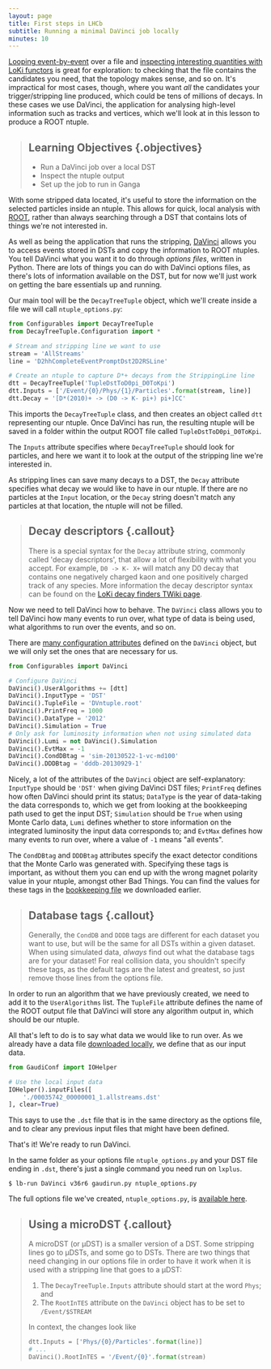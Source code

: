 ```yaml
---
layout: page
title: First steps in LHCb
subtitle: Running a minimal DaVinci job locally
minutes: 10
---
```


[Looping event-by-event](05-interactive-dst.html) over a file and [inspecting 
interesting quantities with LoKi functors](06-loki-functors.html) is great for 
exploration: to checking that the file contains the candidates you need, that 
the topology makes sense, and so on.
It's impractical for most cases, though, where you want _all_ the candidates 
your trigger/stripping line produced, which could be tens of millions of 
decays.
In these cases we use DaVinci, the application for analysing high-level 
information such as tracks and vertices, which we'll look at in this lesson to 
produce a ROOT ntuple.

> ## Learning Objectives {.objectives}
>
> * Run a DaVinci job over a local DST
> * Inspect the ntuple output
> * Set up the job to run in Ganga

With some stripped data located, it's useful to store the information on the 
selected particles inside an ntuple.
This allows for quick, local analysis with [ROOT](https://root.cern.ch/), 
rather than always searching through a DST that contains lots of things we're 
not interested in.

As well as being the application that runs the stripping, 
[DaVinci](http://lhcb-release-area.web.cern.ch/LHCb-release-area/DOC/davinci) 
allows you to access events stored in DSTs and copy the information to ROOT 
ntuples.
You tell DaVinci what you want it to do through _options files_, written in 
Python.
There are lots of things you can do with DaVinci options files, as there's lots 
of information available on the DST, but for now we'll just work on getting the 
bare essentials up and running.

Our main tool will be the `DecayTreeTuple` object, which we'll create inside a 
file we will call `ntuple_options.py`:

```python
from Configurables import DecayTreeTuple
from DecayTreeTuple.Configuration import *

# Stream and stripping line we want to use
stream = 'AllStreams'
line = 'D2hhCompleteEventPromptDst2D2RSLine'

# Create an ntuple to capture D*+ decays from the StrippingLine line
dtt = DecayTreeTuple('TupleDstToD0pi_D0ToKpi')
dtt.Inputs = ['/Event/{0}/Phys/{1}/Particles'.format(stream, line)]
dtt.Decay = '[D*(2010)+ -> (D0 -> K- pi+) pi+]CC'
```

This imports the `DecayTreeTuple` class, and then creates an object called 
`dtt` representing our ntuple.
Once DaVinci has run, the resulting ntuple will be saved in a folder within the 
output ROOT file called `TupleDstToD0pi_D0ToKpi`.

The `Inputs` attribute specifies where `DecayTreeTuple` should look for 
particles, and here we want it to look at the output of the stripping line 
we're interested in.

As stripping lines can save many decays to a DST, the `Decay` attribute 
specifies what decay we would like to have in our ntuple.
If there are no particles at the `Input` location, or the `Decay` string 
doesn't match any particles at that location, the ntuple will not be filled.

> ## Decay descriptors {.callout}
>
> There is a special syntax for the `Decay` attribute string, commonly called 
> 'decay descriptors', that allow a lot of flexibility with what you accept.
> For example, `D0 -> K- X+` will match any D0 decay that contains one 
> negatively charged kaon and one positively charged track of any species.
> More information the decay descriptor syntax can be found on the [LoKi decay 
> finders TWiki 
> page](https://twiki.cern.ch/twiki/bin/view/LHCb/FAQ/LoKiNewDecayFinders).

Now we need to tell DaVinci how to behave.
The `DaVinci` class allows you to tell DaVinci how many events to run over, 
what type of data is being used, what algorithms to run over the events, and so 
on.

There are [many configuration 
attributes](http://lhcb-release-area.web.cern.ch/LHCb-release-area/DOC/davinci/releases/v36r6/doxygen/py/dc/d2f/class_da_vinci_1_1_configuration_1_1_da_vinci.html#ac788f6a80f5f61d47056debe7b86ca71) 
defined on the `DaVinci` object, but we will only set the ones that are 
necessary for us.

```python
from Configurables import DaVinci

# Configure DaVinci
DaVinci().UserAlgorithms += [dtt]
DaVinci().InputType = 'DST'
DaVinci().TupleFile = 'DVntuple.root'
DaVinci().PrintFreq = 1000
DaVinci().DataType = '2012'
DaVinci().Simulation = True
# Only ask for luminosity information when not using simulated data
DaVinci().Lumi = not DaVinci().Simulation
DaVinci().EvtMax = -1
DaVinci().CondDBtag = 'sim-20130522-1-vc-md100'
DaVinci().DDDBtag = 'dddb-20130929-1'
```

Nicely, a lot of the attributes of the `DaVinci` object are self-explanatory: 
`InputType` should be `'DST'` when giving DaVinci DST files; `PrintFreq` 
defines how often DaVinci should print its status; `DataType` is the year of 
data-taking the data corresponds to, which we get from looking at the 
bookkeeping path used to get the input DST; `Simulation` should be `True` when 
using Monte Carlo data, `Lumi` defines whether to store information on the 
integrated luminosity the input data corresponds to; and `EvtMax` defines how 
many events to run over, where a value of `-1` means "all events".

The `CondDBtag` and `DDDBtag` attributes specify the exact detector conditions 
that the Monte Carlo was generated with.
Specifying these tags is important, as without them you can end up with the 
wrong magnet polarity value in your ntuple, amongst other Bad Things.
You can find the values for these tags in the [bookkeeping 
file](data/MC_2012_27163003_Beam4000GeV2012MagDownNu2.5Pythia8_Sim08e_Digi13_Trig0x409f0045_Reco14a_Stripping20NoPrescalingFlagged_ALLSTREAMS.DST.py) 
we downloaded earlier.

> ## Database tags {.callout}
>
> Generally, the `CondDB` and `DDDB` tags are different for each dataset you 
> want to use, but will be the same for all DSTs within a given dataset.
> When using simulated data, *always* find out what the database tags are for 
> your dataset!
> For real collision data, you shouldn't specify these tags, as the default 
> tags are the latest and greatest, so just remove those lines from the options 
> file.

In order to run an algorithm that we have previously created, we need to add it 
to the `UserAlgorithms` list.
The `TupleFile` attribute defines the name of the ROOT output file that DaVinci 
will store any algorithm output in, which should be our ntuple.

All that's left to do is to say what data we would like to run over.
As we already have a data file [downloaded locally](04-files-from-grid.html), we 
define that as our input data.

```python
from GaudiConf import IOHelper

# Use the local input data
IOHelper().inputFiles([
    './00035742_00000001_1.allstreams.dst'
], clear=True)
```

This says to use the `.dst` file that is in the same directory as the options 
file, and to clear any previous input files that might have been defined.

That's it! We're ready to run DaVinci.

In the same folder as your options file `ntuple_options.py` and your DST file 
ending in `.dst`, there's just a single command you need run on `lxplus`.

```shell
$ lb-run DaVinci v36r6 gaudirun.py ntuple_options.py
```

The full options file we've created, `ntuple_options.py`, is [available 
here](./code/09-minimal-dv/ntuple_options.py).

> ## Using a microDST {.callout}
>
> A microDST (or µDST) is a smaller version of a DST.
> Some stripping lines go to µDSTs, and some go to DSTs.
> There are two things that need changing in our options file in order to have 
> it work when it is used with a stripping line that goes to a µDST:
>
> 1. The `DecayTreeTuple.Inputs` attribute should start at the word
>    `Phys`; and
> 2. The `RootInTES` attribute on the `DaVinci` object has to be set to 
>    `/Event/$STREAM`
>
> In context, the changes look like
>
> ```python
> dtt.Inputs = ['Phys/{0}/Particles'.format(line)]
> # ...
> DaVinci().RootInTES = '/Event/{0}'.format(stream)
> ```
